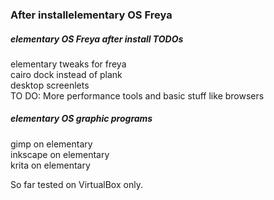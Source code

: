 ### After installelementary OS Freya


##### elementary OS Freya after install TODOs   
elementary tweaks for freya  
cairo dock instead of plank  
desktop screenlets  
TO DO: More performance tools and basic stuff like browsers  
  
##### elementary OS graphic programs 
gimp on elementary  
inkscape on elementary  
krita on elementary  


So far tested on VirtualBox only.  

